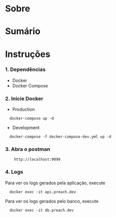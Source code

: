 # Sobre

# Sumário

# Instruções 

### 1. Dependências 
- Docker
- Docker Compose

### 2. Inicie Docker 

- Production

```
  docker-compose up -d
```

- Development

```
  docker-compose -f docker-compose-dev.yml up -d
```


### 3. Abra o postman

```
    http://localhost:9099
```

### 4. Logs

Para ver os logs gerados pela aplicação, execute

```
  docker exec -it api.preach.dev
```

Para ver os logs gerados pelo banco, execute

```
  docker exec -it db.preach.dev
```
